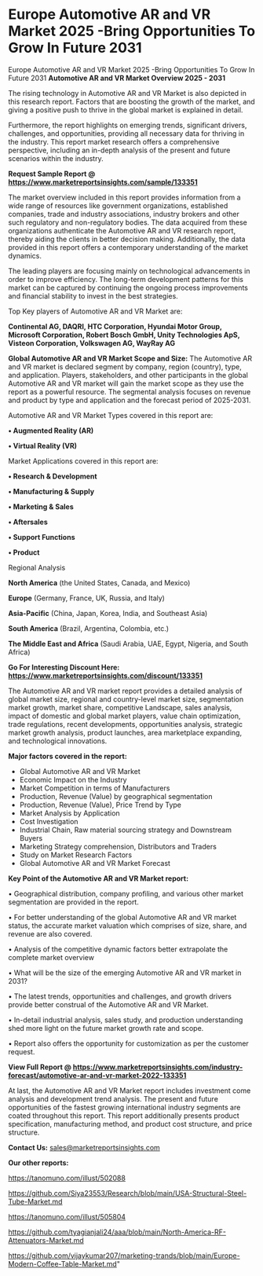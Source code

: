 # Europe Automotive AR and VR Market 2025 -Bring Opportunities To Grow In Future 2031
Europe Automotive AR and VR Market 2025 -Bring Opportunities To Grow In Future 2031
<Strong> Automotive AR and VR Market Overview 2025 - 2031</strong>

The rising technology in Automotive AR and VR Market is also depicted in this research report. Factors that are boosting the growth of the market, and giving a positive push to thrive in the global market is explained in detail.

Furthermore, the report highlights on emerging trends, significant drivers, challenges, and opportunities, providing all necessary data for thriving in the industry. This report market research offers a comprehensive perspective, including an in-depth analysis of the present and future scenarios within the industry.

<strong>Request Sample Report @ <a href=https://www.marketreportsinsights.com/sample/133351>https://www.marketreportsinsights.com/sample/133351</a></strong>

The market overview included in this report provides information from a wide range of resources like government organizations, established companies, trade and industry associations, industry brokers and other such regulatory and non-regulatory bodies. The data acquired from these organizations authenticate the Automotive AR and VR research report, thereby aiding the clients in better decision making. Additionally, the data provided in this report offers a contemporary understanding of the market dynamics.

The leading players are focusing mainly on technological advancements in order to improve efficiency. The long-term development patterns for this market can be captured by continuing the ongoing process improvements and financial stability to invest in the best strategies.

Top Key players of Automotive AR and VR Market are:

<strong>Continental AG, DAQRI, HTC Corporation, Hyundai Motor Group, Microsoft Corporation, Robert Bosch GmbH, Unity Technologies ApS, Visteon Corporation, Volkswagen AG, WayRay AG</strong>

<strong><b>Global Automotive AR and VR Market Scope and Size:</b></strong>
The Automotive AR and VR market is declared segment by company, region (country), type, and application. Players, stakeholders, and other participants in the global Automotive AR and VR market will gain the market scope as they use the report as a powerful resource. The segmental analysis focuses on revenue and product by type and application and the forecast period of 2025-2031.

Automotive AR and VR Market Types covered in this report are:

<strong>• Augmented Reality (AR)

• Virtual Reality (VR)</strong>

Market Applications covered in this report are:

<strong>• Research & Development

• Manufacturing & Supply

• Marketing & Sales

• Aftersales

• Support Functions

• Product</strong> 

Regional Analysis

<strong>North America</strong> (the United States, Canada, and Mexico)

<strong>Europe</strong> (Germany, France, UK, Russia, and Italy)

<strong>Asia-Pacific</strong> (China, Japan, Korea, India, and Southeast Asia)

<strong>South America</strong> (Brazil, Argentina, Colombia, etc.)

<strong>The Middle East and Africa</strong> (Saudi Arabia, UAE, Egypt, Nigeria, and South Africa)

<strong>Go For Interesting Discount Here: <a href=https://www.marketreportsinsights.com/discount/133351>https://www.marketreportsinsights.com/discount/133351</a></strong>

The Automotive AR and VR market report provides a detailed analysis of global market size, regional and country-level market size, segmentation market growth, market share, competitive Landscape, sales analysis, impact of domestic and global market players, value chain optimization, trade regulations, recent developments, opportunities analysis, strategic market growth analysis, product launches, area marketplace expanding, and technological innovations.

<strong><b>Major factors covered in the report:</b></strong>
<ul>
  <li>Global Automotive AR and VR Market </li>
  <li>Economic Impact on the Industry</li>
  <li>Market Competition in terms of Manufacturers</li>
  <li>Production, Revenue (Value) by geographical segmentation</li>
  <li>Production, Revenue (Value), Price Trend by Type</li>
  <li>Market Analysis by Application</li>
  <li>Cost Investigation</li>
  <li>Industrial Chain, Raw material sourcing strategy and Downstream Buyers</li>
  <li>Marketing Strategy comprehension, Distributors and Traders</li>
  <li>Study on Market Research Factors</li>
  <li>Global Automotive AR and VR Market Forecast</li>
</ul>

<strong><b>Key Point of the Automotive AR and VR Market report:</b></strong>

• Geographical distribution, company profiling, and various other market segmentation are provided in the report.

• For better understanding of the global Automotive AR and VR market status, the accurate market valuation which comprises of size, share, and revenue are also covered.

• Analysis of the competitive dynamic factors better extrapolate the complete market overview

• What will be the size of the emerging Automotive AR and VR market in 2031?

• The latest trends, opportunities and challenges, and growth drivers provide better construal of the Automotive AR and VR Market.

• In-detail industrial analysis, sales study, and production understanding shed more light on the future market growth rate and scope.

• Report also offers the opportunity for customization as per the customer request.

<strong><b>View Full Report @ <a href=https://www.marketreportsinsights.com/industry-forecast/automotive-ar-and-vr-market-2022-133351>https://www.marketreportsinsights.com/industry-forecast/automotive-ar-and-vr-market-2022-133351</a></b></strong>


At last, the Automotive AR and VR Market report includes investment come analysis and development trend analysis. The present and future opportunities of the fastest growing international industry segments are coated throughout this report. This report additionally presents product specification, manufacturing method, and product cost structure, and price structure.

<strong>Contact Us:</strong>
sales@marketreportsinsights.com

<strong>Our other reports:</strong>

<a href=https://tanomuno.com/illust/502088>https://tanomuno.com/illust/502088</a>

<a href=https://github.com/Siya23553/Research/blob/main/USA-Structural-Steel-Tube-Market.md>https://github.com/Siya23553/Research/blob/main/USA-Structural-Steel-Tube-Market.md</a>

<a href=https://tanomuno.com/illust/505804>https://tanomuno.com/illust/505804</a>

<a href=https://github.com/tyagianjali24/aaa/blob/main/North-America-RF-Attenuators-Market.md>https://github.com/tyagianjali24/aaa/blob/main/North-America-RF-Attenuators-Market.md</a>

<a href=https://github.com/vijaykumar207/marketing-trands/blob/main/Europe-Modern-Coffee-Table-Market.md>https://github.com/vijaykumar207/marketing-trands/blob/main/Europe-Modern-Coffee-Table-Market.md</a>"
